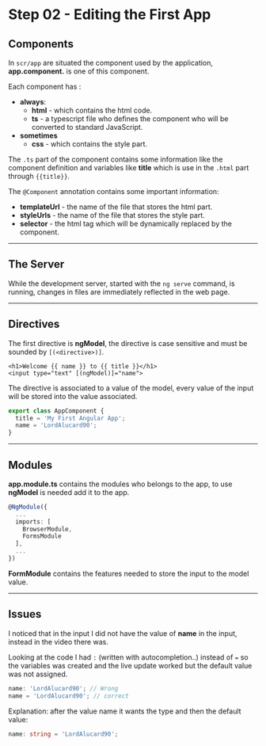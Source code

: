 # Step 02 - Editing the First App

## Components

In `scr/app` are situated the component used by the application, **app.component.** is one of this component.

Each component has :
- **always**:
    - **html** - which contains the html code.
    - **ts** - a typescript file who defines the component who will be converted to standard JavaScript.
- **sometimes**
    - **css** - which contains the style part.

The `.ts` part of the component contains some information like the component definition and variables  like **title** which is use in the `.html` part  through `{{title}}`.

The `@Component` annotation contains some important information:
- **templateUrl** - the name of the file that stores the html part.
- **styleUrls** - the name of the file that stores the style part.
- **selector** - the html tag which will be dynamically replaced by the component.

---

## The Server

While the development server, started with the `ng serve` command, is running, changes in files are immediately reflected in the web page.

---

## Directives

The first directive is **ngModel**, the directive is case sensitive and must be sounded by `[(<directive>)]`.

```angular2html
<h1>Welcome {{ name }} to {{ title }}</h1>
<input type="text" [(ngModel)]="name">
```
The directive is associated to a value of the model, every value of the input will be stored into the value associated.

```typescript
export class AppComponent {
  title = 'My First Angular App';
  name = 'LordAlucard90';
}
```

---

## Modules
**app.module.ts** contains the modules who belongs to the app, to use **ngModel** is needed add it to the app.

```typescript
@NgModule({
  ...
  imports: [
    BrowserModule,
    FormsModule
  ],
  ...
})
```
**FormModule** contains the features needed to store the input to the model value.

---

## Issues

I noticed that in the input I did not have the value of **name** in the input, instead in the video there was.

Looking at the code I had `:` (written with autocompletion..) instead of `=` so the variables was created and the live update worked but the default value was not assigned.
```typescript
name: 'LordAlucard90'; // Wrong
name = 'LordAlucard90'; // correct
```

Explanation: after the value name it wants the type and then the default value:
```typescript
name: string = 'LordAlucard90';
```

